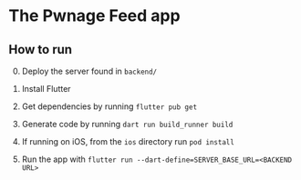# The Pwnage Feed app

## How to run

0. Deploy the server found in `backend/`

1. Install Flutter

2. Get dependencies by running `flutter pub get`

3. Generate code by running `dart run build_runner build`

4. If running on iOS, from the `ios` directory run `pod install`

5. Run the app with `flutter run --dart-define=SERVER_BASE_URL=<BACKEND URL>`
